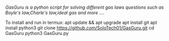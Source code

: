 *GasGuru is a python script for solving different gas laws questions such as Boyle's law,Charle's law,ideal gas and more ....*

To install and run in termux:
apt update && apt upgrade
apt install git
apt install python3
git clone https://github.com/SoloTech01/GasGuru.git
cd GasGuru
python3 GasGuru.py